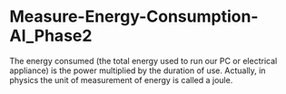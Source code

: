 # Measure-Energy-Consumption-AI_Phase2
The energy consumed (the total energy used to run our PC or electrical appliance) is the power multiplied by the duration of use. Actually, in physics the unit of measurement of energy is called a joule. 
